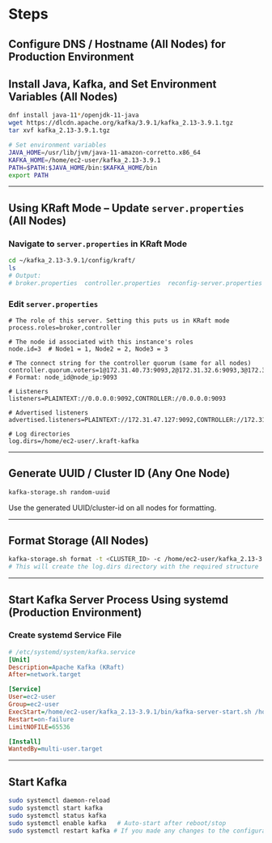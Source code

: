 # Steps

## Configure DNS / Hostname (All Nodes) for Production Environment

## Install Java, Kafka, and Set Environment Variables (All Nodes)

```sh
dnf install java-11*/openjdk-11-java
wget https://dlcdn.apache.org/kafka/3.9.1/kafka_2.13-3.9.1.tgz
tar xvf kafka_2.13-3.9.1.tgz

# Set environment variables
JAVA_HOME=/usr/lib/jvm/java-11-amazon-corretto.x86_64
KAFKA_HOME=/home/ec2-user/kafka_2.13-3.9.1
PATH=$PATH:$JAVA_HOME/bin:$KAFKA_HOME/bin
export PATH
```

---

## Using KRaft Mode – Update `server.properties` (All Nodes)

### Navigate to `server.properties` in KRaft Mode

```sh
cd ~/kafka_2.13-3.9.1/config/kraft/
ls
# Output:
# broker.properties  controller.properties  reconfig-server.properties  server.properties
```

### Edit `server.properties`

```properties
# The role of this server. Setting this puts us in KRaft mode
process.roles=broker,controller

# The node id associated with this instance's roles
node.id=3  # Node1 = 1, Node2 = 2, Node3 = 3

# The connect string for the controller quorum (same for all nodes)
controller.quorum.voters=1@172.31.40.73:9093,2@172.31.32.6:9093,3@172.31.47.127:9093
# Format: node_id@node_ip:9093

# Listeners
listeners=PLAINTEXT://0.0.0.0:9092,CONTROLLER://0.0.0.0:9093

# Advertised listeners
advertised.listeners=PLAINTEXT://172.31.47.127:9092,CONTROLLER://172.31.47.127:9093

# Log directories
log.dirs=/home/ec2-user/.kraft-kafka
```

---

## Generate UUID / Cluster ID (Any One Node)

```sh
kafka-storage.sh random-uuid
```

Use the generated UUID/cluster-id on all nodes for formatting.

---

## Format Storage (All Nodes)

```sh
kafka-storage.sh format -t <CLUSTER_ID> -c /home/ec2-user/kafka_2.13-3.9.1/config/kraft/server.properties
# This will create the log.dirs directory with the required structure
```

---

## Start Kafka Server Process Using systemd (Production Environment)

### Create systemd Service File

```ini
# /etc/systemd/system/kafka.service
[Unit]
Description=Apache Kafka (KRaft)
After=network.target

[Service]
User=ec2-user
Group=ec2-user
ExecStart=/home/ec2-user/kafka_2.13-3.9.1/bin/kafka-server-start.sh /home/ec2-user/kafka_2.13-3.9.1/config/kraft/server.properties
Restart=on-failure
LimitNOFILE=65536

[Install]
WantedBy=multi-user.target
```

---

## Start Kafka

```sh
sudo systemctl daemon-reload
sudo systemctl start kafka
sudo systemctl status kafka
sudo systemctl enable kafka   # Auto-start after reboot/stop
sudo systemctl restart kafka # If you made any changes to the configuration
```
